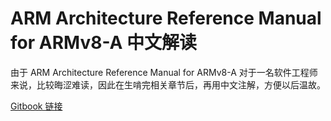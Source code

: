 ARM Architecture Reference Manual for ARMv8-A 中文解读
=======

由于 ARM Architecture Reference Manual for ARMv8-A 对于一名软件工程师来说，比较晦涩难读，因此在生啃完相关章节后，再用中文注解，方便以后温故。

[Gitbook 链接](https://codingbelief.gitbooks.io/arm-architecture-reference-manual-for-armv8-a/content/)